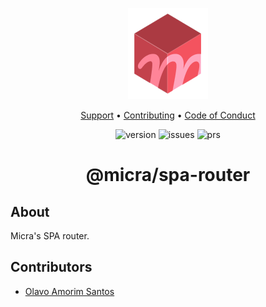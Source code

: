 <p align="center">
  <img src="https://raw.githubusercontent.com/micrajs/.github/latest/assets/micra-logo.png" />
</p>

<p align="center">
  <a href="https://github.com/micrajs/.github/blob/latest/SUPPORT.md">Support</a> •
  <a href="https://github.com/micrajs/.github/blob/latest/CONTRIBUTING.md">Contributing</a> •
  <a href="https://github.com/micrajs/.github/blob/latest/CODE_OF_CONDUCT.md">Code of Conduct</a>
</p>

<p align="center">
  <img alt="version" src="https://img.shields.io/npm/v/@micra/spa-router?color=%23F3626C&logo=npm" />
  <img alt="issues" src="https://img.shields.io/github/issues-search/micrajs/community?color=%23F3626C&label=Issues&logo=github&query=is%3Aopen%20label%3A%22Project%3A%20spa-router%22" />
  <img alt="prs" src="https://img.shields.io/github/issues-pr/micrajs/spa-router?color=%23F3626C&label=Pull%20requests&logo=github" />
</p>

<h1 align="center">@micra/spa-router</h1>

## About

Micra's SPA router.

## Contributors

- [Olavo Amorim Santos](https://github.com/olavoasantos)

